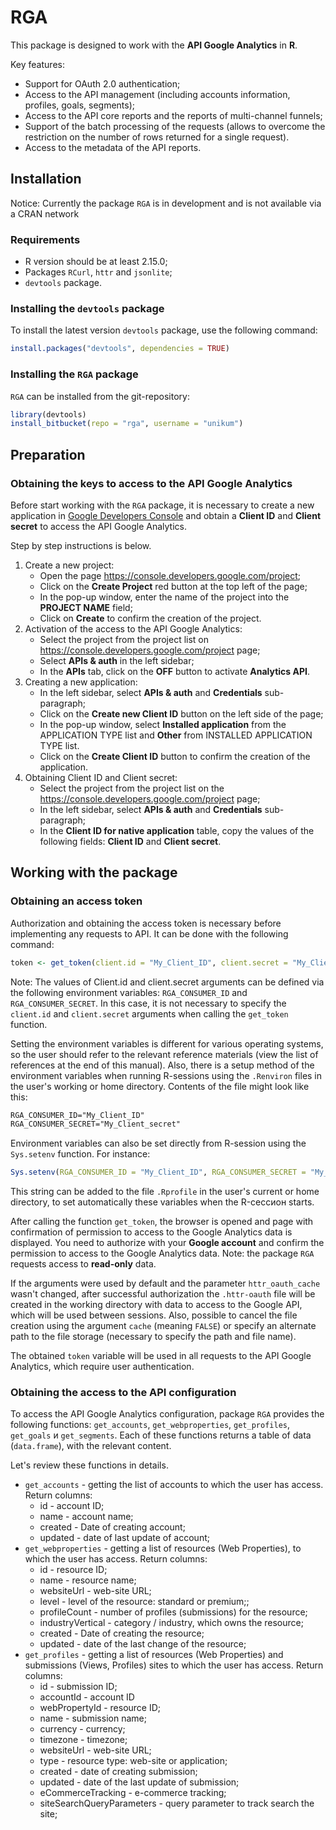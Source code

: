 # RGA

This package is designed to work with the **API Google Analytics** in **R**.

Key features:

* Support for OAuth 2.0 authentication;
* Access to the API management (including accounts information, profiles, goals, segments);
* Access to the API core reports and the reports of multi-channel funnels;
* Support of the batch processing of the requests (allows to overcome the restriction on the number of rows returned for a single request).
* Access to the metadata of the API reports.

## Installation

Notice: Currently the package `RGA` is in development and is not available via a CRAN network

### Requirements

* R version should be at least 2.15.0;
* Packages `RCurl`, `httr` and `jsonlite`;
* `devtools` package.

### Installing the `devtools` package

To install the latest version `devtools` package, use the following command:

```R
install.packages("devtools", dependencies = TRUE)
```

### Installing the `RGA` package 

`RGA` can be installed from the git-repository:

```R
library(devtools)
install_bitbucket(repo = "rga", username = "unikum")
```

## Preparation

### Obtaining the keys to access to the API Google Analytics

Before start working with the `RGA` package, it is necessary to create a new application in [Google Developers Console](https://console.developers.google.com/) and obtain a **Client ID** and **Client secret** to access the API Google Analytics.

Step by step instructions is below.

1. Create a new project:
    * Open the page https://console.developers.google.com/project;
    * Click on the **Create Project** red button at the top left of the page;
    * In the pop-up window, enter the name of the project into the **PROJECT NAME** field;
    * Click on **Create** to confirm the creation of the project.
2. Activation of the access to the API Google Analytics:
    * Select the project from the project list on https://console.developers.google.com/project page;
    * Select **APIs & auth** in the left sidebar;
    * In the **APIs** tab, click on the **OFF** button to activate **Analytics API**.
3. Creating a new application:
    * In the left sidebar, select **APIs & auth** and **Credentials** sub-paragraph;
    * Click on the **Create new Client ID** button on the left side of the page;
    * In the pop-up window, select **Installed application** from the APPLICATION TYPE list and **Other** from INSTALLED APPLICATION TYPE list.
    * Click on the **Create Client ID** button to confirm the creation of the application.
4. Obtaining Client ID and Client secret:
    * Select the project from the project list on the https://console.developers.google.com/project page;
    * In the left sidebar, select **APIs & auth** and **Credentials** sub-paragraph;
    * In the **Client ID for native application** table, copy the values of the following fields: **Client ID** and **Client secret**.

## Working with the package

### Obtaining an access token

Authorization and obtaining the access token is necessary before implementing any requests to API. It can be done with the following command:

```R
token <- get_token(client.id = "My_Client_ID", client.secret = "My_Client_secret")
```

Note: The values of Client.id and client.secret arguments can be defined via the following environment variables: `RGA_CONSUMER_ID` and `RGA_CONSUMER_SECRET`. In this case, it is not necessary to specify the `client.id` and `client.secret` arguments when calling the `get_token` function.

Setting the environment variables is different for various operating systems, so the user should refer to the relevant reference materials (view the list of references at the end of this manual). Also, there is a setup method of the environment variables when running R-sessions using the `.Renviron` files in the user's working or home directory. Contents of the file might look like this:

```txt
RGA_CONSUMER_ID="My_Client_ID"
RGA_CONSUMER_SECRET="My_Client_secret"
```

Environment variables can also be set directly from R-session using the `Sys.setenv` function. For instance:

```R
Sys.setenv(RGA_CONSUMER_ID = "My_Client_ID", RGA_CONSUMER_SECRET = "My_Client_secret")
```

 This string can be added to the file `.Rprofile` in the user's current оr home directory, to set automatically these variables when the R-сессион starts.

After calling the function `get_token`, the browser is opened and page with confirmation of permission to access to the Google Analytics data is displayed. You need to authorize with your **Google account** and confirm the permission to access to the Google Analytics data. Note: the package `RGA` requests access to **read-only** data. 

If the arguments were used by default and the parameter `httr_oauth_cache` wasn't changed, after successful authorization the `.httr-oauth` file will be created in the working directory with data to access to the Google API, which will be used between sessions. Also, possible to cancel the file creation using the argument `cache` (meaning `FALSE`) or specify an alternate path to the file storage (necessary to specify the path and file name).

The obtained `token` variable will be used in all requests to the API Google Analytics, which require user authentication.

### Obtaining the access to the API configuration

To access the API Google Analytics configuration, package `RGA` provides the following functions: `get_accounts`, `get_webproperties`, `get_profiles`, `get_goals` и `get_segments`. Each of these functions returns a table of data (`data.frame`), with the relevant content.

Let's review these functions in details.

* `get_accounts` - getting the list of accounts to which the user has access. Return columns:
    - id - account ID;
    - name - account name;
    - created - Date of creating account;
    - updated -  date of last update of account;
* `get_webproperties` - getting a list of resources (Web Properties), to which the user has access. Return columns:
    - id - resource ID;
    - name - resource name;
    - websiteUrl - web-site URL;
    - level - level of the resource: standard or premium;;
    - profileCount - number of profiles (submissions) for the resource;
    - industryVertical - category / industry, which owns the resource;
    - created - Date of creating the resource;
    - updated - date of the last change of the resource;
* `get_profiles` - getting a list of resources (Web Properties) and submissions (Views, Profiles) sites to which the user has access. Return columns:
    - id - submission ID;
    - accountId - account ID
    - webPropertyId - resource ID;
    - name - submission name;
    - currency - currency;
    - timezone - timezone;
    - websiteUrl - web-site URL;
    - type - resource type: web-site or application;
    - created - date of creating submission;
    - updated - date of the last update of submission;
    - eCommerceTracking - e-commerce tracking;
    - siteSearchQueryParameters - query parameter to track search the site;
 